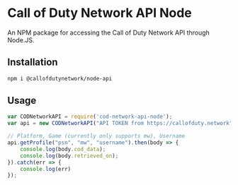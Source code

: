 # Call of Duty Network API Node

An NPM package for accessing the Call of Duty Network API through Node.JS.


## Installation

```bash
npm i @callofdutynetwork/node-api
```

## Usage

```javascript
var CODNetworkAPI = require('cod-network-api-node');
var api = new CODNetworkAPI("API TOKEN from https://callofduty.network");

// Platform, Game (currently only supports mw), Username
api.getProfile("psn", "mw", "username").then(body => {
	console.log(body.cod_data);
	console.log(body.retrieved_on);
}).catch(err => {
	console.log(err)
});

```
